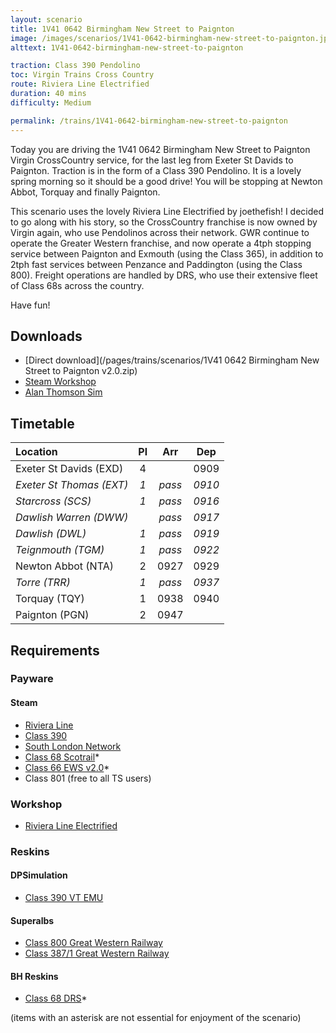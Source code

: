 ```yaml
---
layout: scenario
title: 1V41 0642 Birmingham New Street to Paignton
image: /images/scenarios/1V41-0642-birmingham-new-street-to-paignton.jpg
alttext: 1V41-0642-birmingham-new-street-to-paignton

traction: Class 390 Pendolino
toc: Virgin Trains Cross Country
route: Riviera Line Electrified
duration: 40 mins
difficulty: Medium

permalink: /trains/1V41-0642-birmingham-new-street-to-paignton
---
```


Today you are driving the 1V41 0642 Birmingham New Street to Paignton Virgin CrossCountry service, for the last leg from Exeter St Davids to Paignton. Traction is in the form of a Class 390 Pendolino. It is a lovely spring morning so it should be a good drive! You will be stopping at Newton Abbot, Torquay and finally Paignton.

This scenario uses the lovely Riviera Line Electrified by joethefish! I decided to go along with his story, so the CrossCountry franchise is now owned by Virgin again, who use Pendolinos across their network. GWR continue to operate the Greater Western franchise, and now operate a 4tph stopping service between Paignton and Exmouth (using the Class 365), in addition to 2tph fast services between Penzance and Paddington (using the Class 800). Freight operations are handled by DRS, who use their extensive fleet of Class 68s across the country.

Have fun!

## Downloads
* [Direct download](/pages/trains/scenarios/1V41 0642 Birmingham New Street to Paignton v2.0.zip)
* [Steam Workshop](https://steamcommunity.com/sharedfiles/filedetails/?id=1474607185)
* [Alan Thomson Sim](https://alanthomsonsim.com/?download=1v41-0642-birmingham-new-street-to-paignton)

## Timetable

| Location | Pl | Arr | Dep |
|:-|:-:|:-:|:-:|
| Exeter St Davids (EXD) | 4 |  | 0909 |
| *Exeter St Thomas (EXT)* | *1* | *pass* | *0910* |
| *Starcross (SCS)* | *1* | *pass* | *0916* |
| *Dawlish Warren (DWW)* |  | *pass* | *0917* |
| *Dawlish (DWL)* | *1* | *pass* | *0919* |
| *Teignmouth (TGM)* | *1* | *pass* | *0922* |
| Newton Abbot (NTA) | 2 | 0927 | 0929 |
| *Torre (TRR)* | *1* | *pass* | *0937* |
| Torquay (TQY) | 1 | 0938 | 0940 |
| Paignton (PGN) | 2 | 0947 | |

## Requirements

### Payware

#### Steam
* [Riviera Line](http://store.steampowered.com/app/222632)
* [Class 390](http://store.steampowered.com/app/208343)
* [South London Network](https://store.steampowered.com/app/222638)
* [Class 68 Scotrail](http://store.steampowered.com/app/376930)*
* [Class 66 EWS v2.0](http://store.steampowered.com/app/222568)*
* Class 801 (free to all TS users)

### Workshop
* [Riviera Line Electrified](http://steamcommunity.com/workshop/filedetails/?id=564595230)

### Reskins
#### DPSimulation
* [Class 390 VT EMU](http://dpsimulation.org.uk/reskins.html#DefEMU)

#### Superalbs
* [Class 800 Great Western Railway](http://superalbs.weebly.com/class800greatwesternrailway.html)
* [Class 387/1 Great Western Railway](http://superalbs.weebly.com/class387greatwesternrailway.html)

#### BH Reskins
* [Class 68 DRS](https://www.facebook.com/photo.php?fbid=1114446985268228&set=oa.515760421890353&type=1&theater)*

(items with an asterisk are not essential for enjoyment of the scenario)
